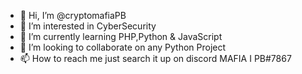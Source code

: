 - 👋 Hi, I’m @cryptomafiaPB
- 👀 I’m interested in CyberSecurity
- 🌱 I’m currently learning PHP,Python & JavaScript
- 💞️ I’m looking to collaborate on any Python Project
- 📫 How to reach me just search it up on discord MAFIA I PB#7867

<!---
cryptomafiaPB/cryptomafiaPB is a ✨ special ✨ repository because its `README.md` (this file) appears on your GitHub profile.
You can click the Preview link to take a look at your changes.
--->

